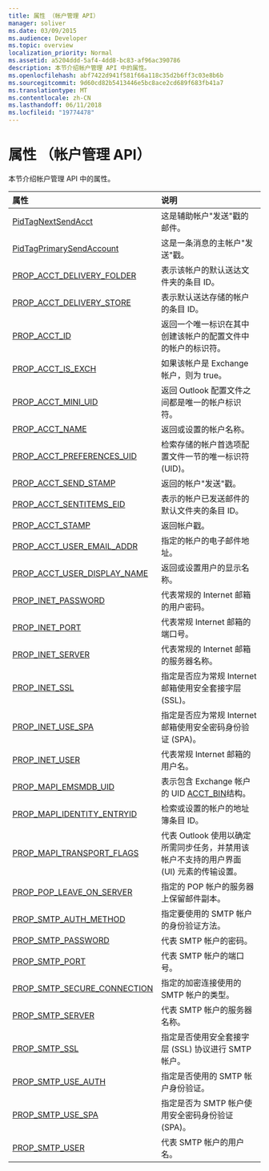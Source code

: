 ```yaml
---
title: 属性 （帐户管理 API）
manager: soliver
ms.date: 03/09/2015
ms.audience: Developer
ms.topic: overview
localization_priority: Normal
ms.assetid: a5204ddd-5af4-4dd8-bc83-af96ac390786
description: 本节介绍帐户管理 API 中的属性。
ms.openlocfilehash: abf7422d941f581f66a118c35d2b6ff3c03e8b6b
ms.sourcegitcommit: 9d60cd82b5413446e5bc8ace2cd689f683fb41a7
ms.translationtype: MT
ms.contentlocale: zh-CN
ms.lasthandoff: 06/11/2018
ms.locfileid: "19774478"
---
```

# <a name="properties-account-management-api"></a>属性 （帐户管理 API）

本节介绍帐户管理 API 中的属性。
  
|**属性**|**说明**|
|:-----|:-----|
|[PidTagNextSendAcct](pidtagnextsendacct.md) <br/> |这是辅助帐户"发送"戳的邮件。  <br/> |
|[PidTagPrimarySendAccount](pidtagprimarysendaccount.md) <br/> |这是一条消息的主帐户"发送"戳。  <br/> |
|[PROP_ACCT_DELIVERY_FOLDER](prop_acct_delivery_folder.md) <br/> |表示该帐户的默认送达文件夹的条目 ID。  <br/> |
|[PROP_ACCT_DELIVERY_STORE](prop_acct_delivery_store.md) <br/> |表示默认送达存储的帐户的条目 ID。  <br/> |
|[PROP_ACCT_ID](prop_acct_id.md) <br/> |返回一个唯一标识在其中创建该帐户的配置文件中的帐户的标识符。  <br/> |
|[PROP_ACCT_IS_EXCH](prop_acct_is_exch.md) <br/> |如果该帐户是 Exchange 帐户，则为 true。  <br/> |
|[PROP_ACCT_MINI_UID](prop_acct_mini_uid.md) <br/> |返回 Outlook 配置文件之间都是唯一的帐户标识符。  <br/> |
|[PROP_ACCT_NAME](prop_acct_name.md) <br/> |返回或设置的帐户名称。  <br/> |
|[PROP_ACCT_PREFERENCES_UID](prop_acct_preferences_uid.md) <br/> |检索存储的帐户首选项配置文件一节的唯一标识符 (UID)。  <br/> |
|[PROP_ACCT_SEND_STAMP](prop_acct_send_stamp.md) <br/> |返回的帐户"发送"戳。  <br/> |
|[PROP_ACCT_SENTITEMS_EID](prop_acct_sentitems_eid.md) <br/> |表示的帐户已发送邮件的默认文件夹的条目 ID。  <br/> |
|[PROP_ACCT_STAMP](prop_acct_stamp.md) <br/> |返回帐户戳。  <br/> |
|[PROP_ACCT_USER_EMAIL_ADDR](prop_acct_user_email_addr.md) <br/> |指定的帐户的电子邮件地址。  <br/> |
|[PROP_ACCT_USER_DISPLAY_NAME](prop_acct_user_display_name.md) <br/> |返回或设置用户的显示名称。  <br/> |
|[PROP_INET_PASSWORD](prop_inet_password.md) <br/> |代表常规的 Internet 邮箱的用户密码。  <br/> |
|[PROP_INET_PORT](prop_inet_port.md) <br/> |代表常规 Internet 邮箱的端口号。  <br/> |
|[PROP_INET_SERVER](prop_inet_server.md) <br/> |代表常规的 Internet 邮箱的服务器名称。  <br/> |
|[PROP_INET_SSL](prop_inet_ssl.md) <br/> |指定是否应为常规 Internet 邮箱使用安全套接字层 (SSL)。  <br/> |
|[PROP_INET_USE_SPA](prop_inet_use_spa.md) <br/> |指定是否应为常规 Internet 邮箱使用安全密码身份验证 (SPA)。  <br/> |
|[PROP_INET_USER](prop_inet_user.md) <br/> |代表常规 Internet 邮箱的用户名。  <br/> |
|[PROP_MAPI_EMSMDB_UID](prop_mapi_emsmdb_uid.md) <br/> |表示包含 Exchange 帐户的 UID [ACCT_BIN](acct_bin.md)结构。  <br/> |
|[PROP_MAPI_IDENTITY_ENTRYID](prop_mapi_identity_entryid.md) <br/> |检索或设置的帐户的地址簿条目 ID。  <br/> |
|[PROP_MAPI_TRANSPORT_FLAGS](prop_mapi_transport_flags.md) <br/> |代表 Outlook 使用以确定所需同步任务，并禁用该帐户不支持的用户界面 (UI) 元素的传输设置。  <br/> |
|[PROP_POP_LEAVE_ON_SERVER](prop_pop_leave_on_server.md) <br/> |指定的 POP 帐户的服务器上保留邮件副本。  <br/> |
|[PROP_SMTP_AUTH_METHOD](prop_smtp_auth_method.md) <br/> |指定要使用的 SMTP 帐户的身份验证方法。  <br/> |
|[PROP_SMTP_PASSWORD](prop_smtp_password.md) <br/> |代表 SMTP 帐户的密码。  <br/> |
|[PROP_SMTP_PORT](prop_smtp_port.md) <br/> |代表 SMTP 帐户的端口号。  <br/> |
|[PROP_SMTP_SECURE_CONNECTION](prop_smtp_secure_connection.md) <br/> |指定的加密连接使用的 SMTP 帐户的类型。  <br/> |
|[PROP_SMTP_SERVER](prop_smtp_server.md) <br/> |代表 SMTP 帐户的服务器名称。  <br/> |
|[PROP_SMTP_SSL](prop_smtp_ssl.md) <br/> |指定是否使用安全套接字层 (SSL) 协议进行 SMTP 帐户。  <br/> |
|[PROP_SMTP_USE_AUTH](prop_smtp_use_auth.md) <br/> |指定是否使用的 SMTP 帐户身份验证。  <br/> |
|[PROP_SMTP_USE_SPA](prop_smtp_use_spa.md) <br/> |指定是否为 SMTP 帐户使用安全密码身份验证 (SPA)。  <br/> |
|[PROP_SMTP_USER](prop_smtp_user.md) <br/> |代表 SMTP 帐户的用户名。  <br/> |
   

